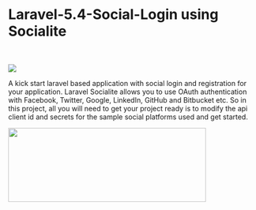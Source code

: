 # Laravel-5.4-Social-Login using Socialite 
 <br/><p><img src="https://laravel.com/assets/img/components/logo-socialite.svg"></p>
A kick start laravel based application with social login and registration for your application.
Laravel Socialite allows you to use OAuth authentication with Facebook, Twitter, Google, LinkedIn, GitHub and Bitbucket etc. So in this project, all you will need to get your project ready is to modify the api client id and secrets for the sample social platforms used and get started. 
<br/><p><img src="http://www.pngall.com/wp-content/uploads/2016/07/Social-Media-Transparent.png" width="400" height="150"></p>
